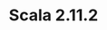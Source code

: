 ---
title: Scala 2.11.2
start: 24 July 2014
layout: downloadpage
release_version: 2.11.2
release_date: "July 24, 2014"
show_resources: "true"
permalink: /download/2.11.2.html
requirements: "This Scala software distribution can be installed on any Unix-like or Windows system. It requires the Java runtime version 1.6 or later, which can be downloaded <a href='http://www.java.com/'>here</a>."
resources: [
  ["-main-unixsys", "scala-2.11.2.tgz", "http://downloads.lightbend.com/scala/2.11.2/scala-2.11.2.tgz", "Mac OS X, Unix, Cygwin", "25.26M"],
  ["-main-windows", "scala-2.11.2.msi", "http://downloads.lightbend.com/scala/2.11.2/scala-2.11.2.msi", "Windows (msi installer)", "95.03M"],
  ["-non-main-sys", "scala-2.11.2.zip", "http://downloads.lightbend.com/scala/2.11.2/scala-2.11.2.zip", "Windows", "25.27M"],
  ["-non-main-sys", "scala-2.11.2.deb", "http://downloads.lightbend.com/scala/2.11.2/scala-2.11.2.deb", "Debian", "94.00M"],
  ["-non-main-sys", "scala-2.11.2.rpm", "http://downloads.lightbend.com/scala/2.11.2/scala-2.11.2.rpm", "RPM package", "93.96M"],
  ["-non-main-sys", "scala-docs-2.11.2.txz", "http://downloads.lightbend.com/scala/2.11.2/scala-docs-2.11.2.txz", "API docs", "40.48M"],
  ["-non-main-sys", "scala-docs-2.11.2.zip", "http://downloads.lightbend.com/scala/2.11.2/scala-docs-2.11.2.zip", "API docs", "72.06M"],
  ["-non-main-sys", "scala-sources-2.11.2.tar.gz", "https://github.com/scala/scala/archive/v2.11.2.tar.gz", "Sources", ""]
]
---
